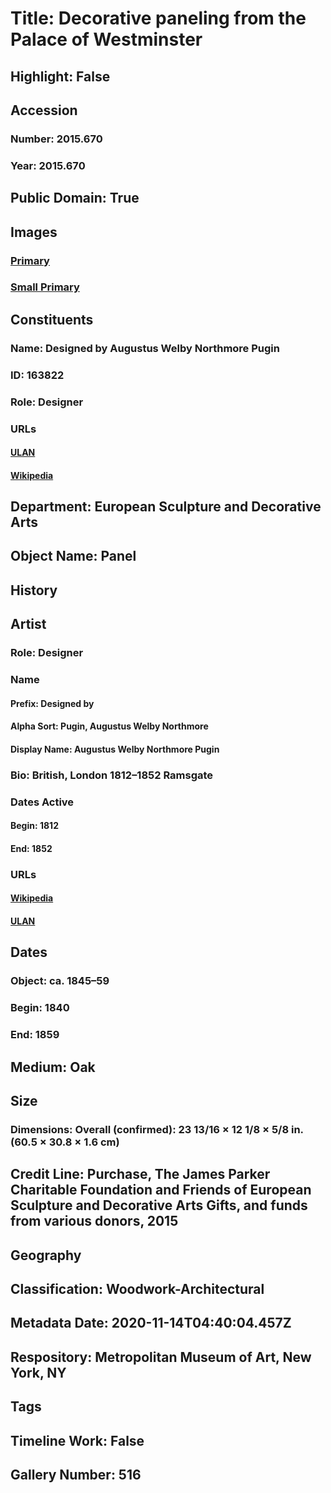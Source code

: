 # Title: Decorative paneling from the Palace of Westminster
## Highlight: False
## Accession
### Number: 2015.670
### Year: 2015.670
## Public Domain: True
## Images
### [Primary](https://images.metmuseum.org/CRDImages/es/original/DP-14385-093.jpg)
### [Small Primary](https://images.metmuseum.org/CRDImages/es/web-large/DP-14385-093.jpg)
## Constituents
### Name: Designed by Augustus Welby Northmore Pugin
### ID: 163822
### Role: Designer
### URLs
#### [ULAN](http://vocab.getty.edu/page/ulan/500008414)
#### [Wikipedia](https://www.wikidata.org/wiki/Q313288)
## Department: European Sculpture and Decorative Arts
## Object Name: Panel
## History
## Artist
### Role: Designer
### Name
#### Prefix: Designed by
#### Alpha Sort: Pugin, Augustus Welby Northmore
#### Display Name: Augustus Welby Northmore Pugin
### Bio: British, London 1812–1852 Ramsgate
### Dates Active
#### Begin: 1812
#### End: 1852
### URLs
#### [Wikipedia](https://www.wikidata.org/wiki/Q313288)
#### [ULAN](http://vocab.getty.edu/page/ulan/500008414)
## Dates
### Object: ca. 1845–59
### Begin: 1840
### End: 1859
## Medium: Oak
## Size
### Dimensions: Overall (confirmed): 23 13/16 × 12 1/8 × 5/8 in. (60.5 × 30.8 × 1.6 cm)
## Credit Line: Purchase, The James Parker Charitable Foundation and Friends of European Sculpture and Decorative Arts Gifts, and funds from various donors, 2015
## Geography
## Classification: Woodwork-Architectural
## Metadata Date: 2020-11-14T04:40:04.457Z
## Respository: Metropolitan Museum of Art, New York, NY
## Tags
## Timeline Work: False
## Gallery Number: 516